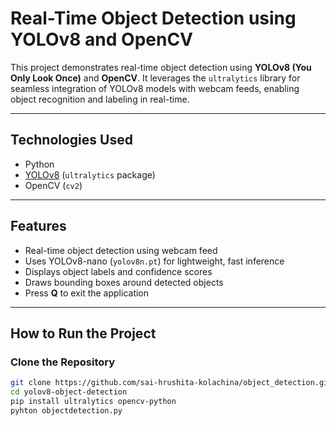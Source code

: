 # Real-Time Object Detection using YOLOv8 and OpenCV

This project demonstrates real-time object detection using **YOLOv8 (You Only Look Once)** and **OpenCV**. It leverages the `ultralytics` library for seamless integration of YOLOv8 models with webcam feeds, enabling object recognition and labeling in real-time.

---

##  Technologies Used
- Python 
- [YOLOv8](https://github.com/ultralytics/ultralytics) (`ultralytics` package)
- OpenCV (`cv2`)

---

## Features
- Real-time object detection using webcam feed
- Uses YOLOv8-nano (`yolov8n.pt`) for lightweight, fast inference
- Displays object labels and confidence scores
- Draws bounding boxes around detected objects
- Press **Q** to exit the application

---

## How to Run the Project

### Clone the Repository
```bash
git clone https://github.com/sai-hrushita-kolachina/object_detection.git
cd yolov8-object-detection
pip install ultralytics opencv-python
pyhton objectdetection.py
